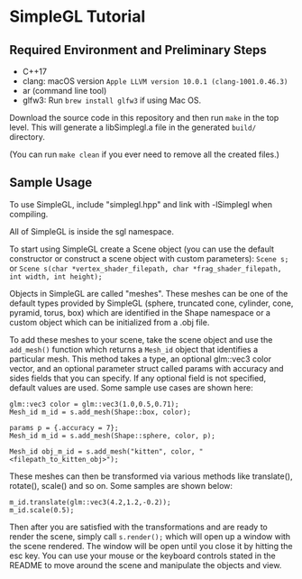 # SimpleGL Tutorial

## Required Environment and Preliminary Steps

- C++17
- clang: macOS version `Apple LLVM version 10.0.1 (clang-1001.0.46.3)`
- ar (command line tool)
- glfw3: Run `brew install glfw3` if using Mac OS.

Download the source code in this repository and then run `make` in the top level. This will generate a libSimplegl.a file in the generated `build/` directory.

(You can run `make clean` if you ever need to remove all the created files.)

## Sample Usage

To use SimpleGL, include "simplegl.hpp" and link with -lSimplegl when compiling. 

All of SimpleGL is inside the sgl namespace.

To start using SimpleGL create a Scene object (you can use the default constructor or construct a scene object with custom parameters):
`Scene s;` or `Scene s(char *vertex_shader_filepath, char *frag_shader_filepath, int width, int height);`

Objects in SimpleGL are called "meshes". These meshes can be one of the default types provided by SimpleGL (sphere, truncated cone, cylinder, cone, pyramid, torus, box) which are identified in the Shape namespace or a custom object which can be initialized from a .obj file.

To add these meshes to your scene, take the scene object and use the `add_mesh()` function which returns a `Mesh_id` object that identifies a particular mesh. This method takes a type, an optional glm::vec3 color vector, and an optional parameter struct called params with accuracy and sides fields that you can specify. If any optional field is not specified, default values are used. Some sample use cases are shown here:
```
glm::vec3 color = glm::vec3(1.0,0.5,0.71);
Mesh_id m_id = s.add_mesh(Shape::box, color);
   
params p = {.accuracy = 7};
Mesh_id m_id = s.add_mesh(Shape::sphere, color, p);

Mesh_id obj_m_id = s.add_mesh("kitten", color, "<filepath_to_kitten_obj>");
```

These meshes can then be transformed via various methods like translate(), rotate(), scale() and so on. Some samples are shown below:
```
m_id.translate(glm::vec3(4.2,1.2,-0.2));
m_id.scale(0.5);
```

Then after you are satisfied with the transformations and are ready to render the scene, simply call `s.render();` which will open up a window with the scene rendered. The window will be open until you close it by hitting the esc key. You can use your mouse or the keyboard controls stated in the README to move around the scene and manipulate the objects and view.
